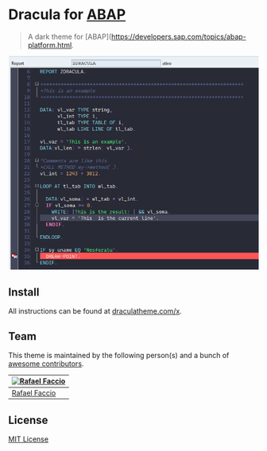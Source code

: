 # Dracula for [ABAP](https://developers.sap.com/topics/abap-platform.html)

> A dark theme for [ABAP](https://developers.sap.com/topics/abap-platform.html.

![Screenshot](./screenshot.png)

## Install

All instructions can be found at [draculatheme.com/x](https://draculatheme.com/x).

## Team

This theme is maintained by the following person(s) and a bunch of [awesome contributors](https://github.com/dracula/template/graphs/contributors).

[![Rafael Faccio](https://github.com/rfaccio.png?size=100)](https://github.com/rfaccio) |
--- |
[Rafael Faccio](https://github.com/rfaccio) |

## License

[MIT License](./LICENSE)